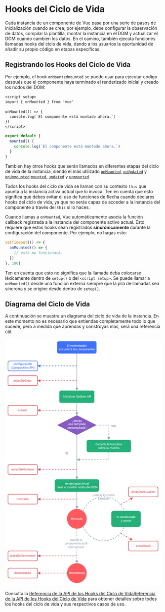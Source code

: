 # Hooks del Ciclo de Vida

Cada instancia de un componente de Vue pasa por una serie de pasos de inicialización cuando se crea; por ejemplo, debe configurar la observación de datos, compilar la plantilla, montar la instancia en el DOM y actualizar el DOM cuando cambien los datos. En el camino, también ejecuta funciones llamadas hooks del ciclo de vida, dando a los usuarios la oportunidad de añadir su propio código en etapas específicas.

## Registrando los Hooks del Ciclo de Vida

Por ejemplo, el hook <span class="composition-api">`onMounted`</span><span class="options-api">`mounted`</span> se puede usar para ejecutar código después que el componente haya terminado el renderizado inicial y creado los nodos del DOM:

<div class="composition-api">

```vue
<script setup>
import { onMounted } from 'vue'

onMounted(() => {
  console.log(`El componente está montado ahora.`)
})
</script>
```

</div>
<div class="options-api">

```js
export default {
  mounted() {
    console.log(`El componente está montado ahora.`)
  }
}
```

</div>

También hay otros hooks que serán llamados en diferentes etapas del ciclo de vida de la instancia, siendo el más utilizado <span class="composition-api">[`onMounted`](/api/composition-api-lifecycle.html#onmounted), [`onUpdated`](/api/composition-api-lifecycle.html#onupdated) y [`onUnmounted`](/api/composition-api-lifecycle.html#onunmounted).</span><span class="options-api">[`mounted`](/api/options-lifecycle.html#mounted), [`updated`](/api/options-lifecycle.html#updated) y [`unmounted`](/api/options-lifecycle.html#unmounted).</span>

<div class="options-api">

Todos los hooks del ciclo de vida se llaman con su contexto `this` que apunta a la instancia activa actual que lo invoca. Ten en cuenta que esto significa que debes evitar el uso de funciones de flecha cuando declares hooks del ciclo de vida, ya que no serás capaz de acceder a la instancia del componente a través del `this` si lo haces.

</div>

<div class="composition-api">

Cuando llamas a `onMounted`, Vue automáticamente asocia la función callback registrada a la instancia del componente activo actual. Esto requiere que estos hooks sean registrados **sincrónicamente** durante la configuración del componente. Por ejemplo, no hagas esto:

```js
setTimeout(() => {
  onMounted(() => {
    // esto no funcionará.
  })
}, 100)
```

Ten en cuenta que esto no significa que la llamada deba colocarse léxicamente dentro de `setup()` o del `<script setup>`. Se puede llamar a `onMounted()` desde una función externa siempre que la pila de llamadas sea síncrona y se origine desde dentro de `setup()`.

</div>

## Diagrama del Ciclo de Vida

A continuación se muestra un diagrama del ciclo de vida de la instancia. En este momento no es necesario que entiendas completamente todo lo que sucede, pero a medida que aprendas y construyas más, será una referencia útil.

![Diagrama del ciclo de vida del componente](./images/lifecycle.png)

<!-- https://www.figma.com/file/Xw3UeNMOralY6NV7gSjWdS/Vue-Lifecycle -->

Consulta la <span class="composition-api">[Referencia de la API de los Hooks del Ciclo de Vida](/api/composition-api-lifecycle.html)</span><span class="options-api">[Referencia de la API de los Hooks del Ciclo de Vida](/api/options-lifecycle.html)</span> para obtener detalles sobre todos los hooks del ciclo de vida y sus respectivos casos de uso.
